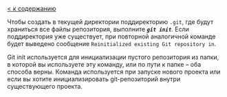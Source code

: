 [< к содержанию](readme.md)

Чтобы создать в текущей директории поддиректорию `.git`, где будут храниться все файлы репозитория, выполните ***`git init`***. Если поддиректория уже существует, при повторной аналогичной команде будет выведено сообщение `Reinitialized existing Git repository in`.

Git init используется для инициализации пустого репозитория из папки, в которой вы используете эту команду, или по пути к папке – оба способа верны.
Команда используется при запуске нового проекта или если вы хотите инициализировать git-репозиторий внутри существующего проекта.